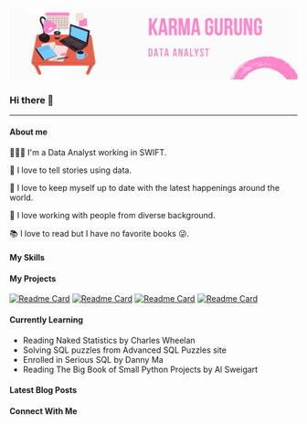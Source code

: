 <img src="Karma&#32Gurung.png" />


### Hi there 👋

---

#### About me

👩🏻‍💻 I'm a Data Analyst working in SWIFT. <br>

🧚 I love to tell stories using data.

📱 I love to keep myself up to date with the latest happenings around the world.

🏢 I love working with people from diverse background.

📚 I love to read but I have no favorite books 😜.

#### My Skills

#### My Projects
[![Readme Card](https://github-readme-stats.vercel.app/api/pin/?username=karmadolma&repo=Udacity-Project-1)](https://github.com/karmadolma/Udacity-Project-1.git)
[![Readme Card](https://github-readme-stats.vercel.app/api/pin/?username=karmadolma&repo=Udacity-Project-2)](https://github.com/karmadolma/Udacity-Project-2.git)
[![Readme Card](https://github-readme-stats.vercel.app/api/pin/?username=karmadolma&repo=Udacity-Project-3)](https://github.com/karmadolma/Udacity-Project-3.git)
[![Readme Card](https://github-readme-stats.vercel.app/api/pin/?username=karmadolma&repo=Udacity-Project-4)](https://github.com/karmadolma/Udacity-Project-4.git)

#### Currently Learning
* Reading Naked Statistics by Charles Wheelan
* Solving SQL puzzles from Advanced SQL Puzzles site
* Enrolled in Serious SQL by Danny Ma
* Reading The Big Book of Small Python Projects by Al Sweigart

#### Latest Blog Posts
<!-- BLOG-POST-LIST:START -->
<!-- BLOG-POST-LIST:END -->

#### Connect With Me

<!--
**karmadolma/karmadolma** is a ✨ _special_ ✨ repository because its `README.md` (this file) appears on your GitHub profile.

Here are some ideas to get you started:

- 🔭 I’m currently working on ...
- 🌱 I’m currently learning ...
- 👯 I’m looking to collaborate on ...
- 🤔 I’m looking for help with ...
- 💬 Ask me about ...
- 📫 How to reach me: ...
- 😄 Pronouns: ...
- ⚡ Fun fact: ...
-->
